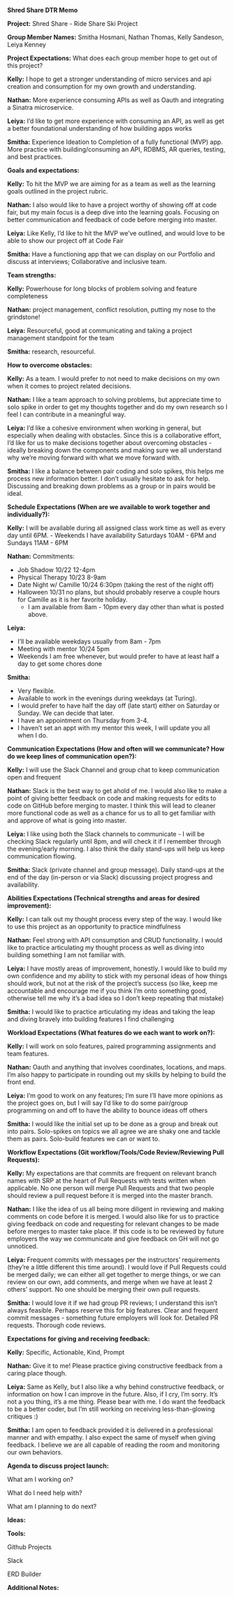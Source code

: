 **Shred Share DTR Memo**


**Project:** Shred Share - Ride Share Ski Project


**Group Member Names:** Smitha Hosmani, Nathan Thomas, Kelly Sandeson, Leiya Kenney


**Project Expectations:** What does each group member hope to get out of this project?

**Kelly:** I hope to get a stronger understanding of micro services and api creation and consumption for my own growth and understanding.

**Nathan:** More experience consuming APIs as well as Oauth and integrating a Sinatra microservice.

**Leiya:** I’d like to get more experience with consuming an API, as well as get a better foundational understanding of how building apps works

**Smitha:** Experience Ideation to Completion of a fully functional (MVP) app. More practice with building/consuming an API, RDBMS, AR queries, testing, and best practices.


**Goals and expectations:**

**Kelly:** To hit the MVP we are aiming for as a team as well as the learning goals outlined in the project rubric.

**Nathan:** I also would like to have a project worthy of showing off at code fair, but my main focus is a deep dive into the learning goals. Focusing on better communication and feedback of code before merging into master.

**Leiya:** Like Kelly, I’d like to hit the MVP we’ve outlined, and would love to be able to show our project off at Code Fair

**Smitha:** Have a functioning app that we can display on our Portfolio and discuss at interviews; Collaborative and inclusive team.


**Team strengths:**

**Kelly:** Powerhouse for long blocks of problem solving and feature completeness

**Nathan:** project management, conflict resolution, putting my nose to the grindstone!

**Leiya:** Resourceful, good at communicating and taking a project management standpoint for the team

**Smitha:** research, resourceful.


**How to overcome obstacles:**

**Kelly:** As a team. I would prefer to not need to make decisions on my own when it comes to project related decisions.

**Nathan:** I like a team approach to solving problems, but appreciate time to solo spike in order to get my thoughts together and do my own research so I feel I can contribute in a meaningful way.

**Leiya:** I’d like a cohesive environment when working in general, but especially when dealing with obstacles. Since this is a collaborative effort, I’d like for us to make decisions together about overcoming obstacles - ideally breaking down the components and making sure we all understand why we’re moving forward with what we move forward with.

**Smitha:** I like a balance between pair coding and solo spikes, this helps me process new information better. I don’t usually hesitate to ask for help. Discussing and breaking down problems as a group or in pairs would be ideal.


**Schedule Expectations (When are we available to work together and individually?):**

**Kelly:** I will be available during all assigned class work time as well as every day until 6PM.
	- Weekends I have availability Saturdays 10AM - 6PM and Sundays 11AM - 6PM

**Nathan:** Commitments:
  - Job Shadow 10/22 12-4pm
  - Physical Therapy 10/23 8-9am
  - Date Night w/ Camille 10/24 6:30pm (taking the rest of the night off)
  - Halloween 10/31 no plans, but should probably reserve a couple hours for Camille as it is her favorite holiday.
	- I am available from 8am - 10pm every day other than what is posted above.

**Leiya:**
  - I’ll be available weekdays usually from 8am - 7pm
  - Meeting with mentor 10/24 5pm
  - Weekends I am free whenever, but would prefer to have at least half a day to get some chores done

**Smitha:**
  - Very flexible.
  - Available to work in the evenings during weekdays (at Turing).
  - I would prefer to have half the day off (late start) either on Saturday or Sunday.  We can decide that later.
  - I have an appointment on Thursday from 3-4.
  - I haven’t set an appt with my mentor this week, I will update you all when I do.


**Communication Expectations (How and often will we communicate? How do we keep lines of communication open?):**

**Kelly:** I will use the Slack Channel and group chat to keep communication open and frequent

**Nathan:** Slack is the best way to get ahold of me. I would also like to make a point of giving better feedback on code and making requests for edits to code on GitHub before merging to master. I think this will lead to cleaner more functional code as well as a chance for us to all to get familiar with and approve of what is going into master.

**Leiya:** I like using both the Slack channels to communicate - I will be checking Slack regularly until 8pm, and will check it if I remember through the evening/early morning. I also think the daily stand-ups will help us keep communication flowing.

**Smitha:** Slack (private channel and group message). Daily stand-ups at the end of the day (in-person or via Slack) discussing project progress and availability.


**Abilities Expectations (Technical strengths and areas for desired improvement):**

**Kelly:** I can talk out my thought process every step of the way. I would like to use this project as an opportunity to practice mindfulness

**Nathan:** Feel strong with API consumption and CRUD functionality. I would like to practice articulating my thought process as well as diving into building something I am not familiar with.

**Leiya:** I have mostly areas of improvement, honestly. I would like to build my own confidence and my ability to stick with my personal ideas of how things should work, but not at the risk of the project’s success (so like, keep me accountable and encourage me if you think I’m onto something good, otherwise tell me why it’s a bad idea so I don’t keep repeating that mistake)

**Smitha:** I would like to practice articulating my ideas and taking the leap and diving bravely into building features I find challenging


**Workload Expectations (What features do we each want to work on?):**

**Kelly:** I will work on solo features, paired programming assignments and team features.

**Nathan:** Oauth and anything that involves coordinates, locations, and maps. I’m also happy to participate in rounding out my skills by helping to build the front end.

**Leiya:** I’m good to work on any features; I’m sure I’ll have more opinions as the project goes on, but I will say I’d like to do some pair/group programming on and off to have the ability to bounce ideas off others

**Smitha:** I would like the initial set up to be done as a group and break out into pairs. Solo-spikes on topics we all agree we are shaky one and tackle them as pairs. Solo-build features we can or want to.


**Workflow Expectations (Git workflow/Tools/Code Review/Reviewing Pull Requests):**

**Kelly:** My expectations are that commits are frequent on relevant branch names with SRP at the heart of Pull Requests with tests written when applicable. No one person will merge Pull Requests and that two people should review a pull request before it is merged into the master branch.

**Nathan:** I like the idea of us all being more diligent in reviewing and making comments on code before it is merged. I would also like for us to practice giving feedback on code and requesting for relevant changes to be made before merges to master take place. If this code is to be reviewed by future employers the way we communicate and give feedback on GH will not go unnoticed.

**Leiya:** Frequent commits with messages per the instructors’ requirements (they’re a little different this time around). I would love if Pull Requests could be merged daily; we can either all get together to merge things, or we can review on our own, add comments, and merge when we have at least 2 others’ support. No one should be merging their own pull requests.

**Smitha:** I would love it if we had group PR reviews; I understand this isn’t always feasible. Perhaps reserve this for big features. Clear and frequent commit messages - something future employers will look for. Detailed PR requests. Thorough code reviews.


**Expectations for giving and receiving feedback:**

**Kelly:** Specific, Actionable, Kind, Prompt

**Nathan:** Give it to me! Please practice giving constructive feedback from a caring place though.

**Leiya:** Same as Kelly, but I also like a why behind constructive feedback, or information on how I can improve in the future. Also, if I cry, I’m sorry. It’s not a you thing, it’s a me thing. Please bear with me. I do want the feedback to be a better coder, but I’m still working on receiving less-than-glowing critiques :)  

**Smitha:** I am open to feedback provided it is delivered in a professional manner and with empathy. I also expect the same of myself when giving feedback. I believe we are all capable of reading the room and monitoring our own behaviors.


**Agenda to discuss project launch:**

What am I working on?

What do I need help with?

What am I planning to do next?


**Ideas:**


**Tools:**

Github Projects

Slack

ERD Builder


**Additional Notes:**
